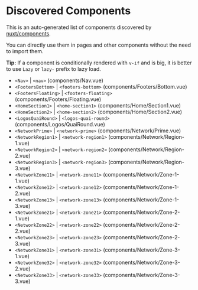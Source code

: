 # Discovered Components

This is an auto-generated list of components discovered by [nuxt/components](https://github.com/nuxt/components).

You can directly use them in pages and other components without the need to import them.

**Tip:** If a component is conditionally rendered with `v-if` and is big, it is better to use `Lazy` or `lazy-` prefix to lazy load.

- `<Nav>` | `<nav>` (components/Nav.vue)
- `<FootersBottom>` | `<footers-bottom>` (components/Footers/Bottom.vue)
- `<FootersFloating>` | `<footers-floating>` (components/Footers/Floating.vue)
- `<HomeSection1>` | `<home-section1>` (components/Home/Section1.vue)
- `<HomeSection2>` | `<home-section2>` (components/Home/Section2.vue)
- `<LogosQuaiRound>` | `<logos-quai-round>` (components/Logos/QuaiRound.vue)
- `<NetworkPrime>` | `<network-prime>` (components/Network/Prime.vue)
- `<NetworkRegion1>` | `<network-region1>` (components/Network/Region-1.vue)
- `<NetworkRegion2>` | `<network-region2>` (components/Network/Region-2.vue)
- `<NetworkRegion3>` | `<network-region3>` (components/Network/Region-3.vue)
- `<NetworkZone11>` | `<network-zone11>` (components/Network/Zone-1-1.vue)
- `<NetworkZone12>` | `<network-zone12>` (components/Network/Zone-1-2.vue)
- `<NetworkZone13>` | `<network-zone13>` (components/Network/Zone-1-3.vue)
- `<NetworkZone21>` | `<network-zone21>` (components/Network/Zone-2-1.vue)
- `<NetworkZone22>` | `<network-zone22>` (components/Network/Zone-2-2.vue)
- `<NetworkZone23>` | `<network-zone23>` (components/Network/Zone-2-3.vue)
- `<NetworkZone31>` | `<network-zone31>` (components/Network/Zone-3-1.vue)
- `<NetworkZone32>` | `<network-zone32>` (components/Network/Zone-3-2.vue)
- `<NetworkZone33>` | `<network-zone33>` (components/Network/Zone-3-3.vue)
